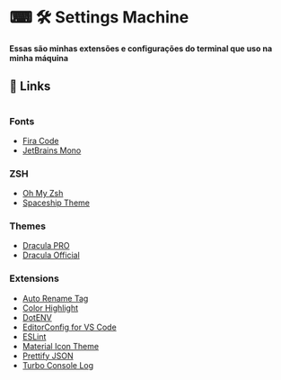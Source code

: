 # ⌨ 🛠 Settings Machine

**Essas são minhas extensões e configurações do terminal que uso na minha máquina**

## 🔧 Links

#
### Fonts

- [Fira Code](https://github.com/tonsky/FiraCode)
- [JetBrains Mono](https://www.jetbrains.com/lp/mono/)

### ZSH

- [Oh My Zsh](https://ohmyz.sh/)
- [Spaceship Theme](https://github.com/spaceship-prompt/spaceship-prompt)

### Themes

- [Dracula PRO](https://draculatheme.com/pro)
- [Dracula Official](https://marketplace.visualstudio.com/items?itemName=dracula-theme.theme-dracula)

### Extensions

- [Auto Rename Tag](https://marketplace.visualstudio.com/items?itemName=formulahendry.auto-rename-tag)
- [Color Highlight](https://marketplace.visualstudio.com/items?itemName=naumovs.color-highlight)
- [DotENV](https://marketplace.visualstudio.com/items?itemName=mikestead.dotenv)
- [EditorConfig for VS Code](https://marketplace.visualstudio.com/items?itemName=EditorConfig.EditorConfig)
- [ESLint](https://marketplace.visualstudio.com/items?itemName=dbaeumer.vscode-eslint)
- [Material Icon Theme](https://marketplace.visualstudio.com/items?itemName=PKief.material-icon-theme)
- [Prettify JSON](https://marketplace.visualstudio.com/items?itemName=mohsen1.prettify-json)
- [Turbo Console Log](https://marketplace.visualstudio.com/items?itemName=ChakrounAnas.turbo-console-log)
